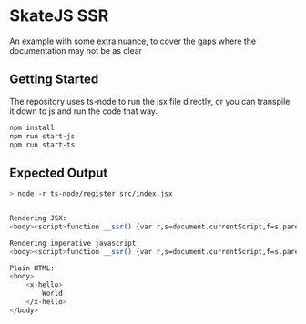 # SkateJS SSR

An example with some extra nuance, to cover the gaps where the documentation may not be as clear

## Getting Started

The repository uses ts-node to run the jsx file directly, or you can transpile it down to js and run the code that way.

```bash
npm install
npm run start-js
npm run start-ts
```

## Expected Output
```bash
> node -r ts-node/register src/index.jsx


Rendering JSX:
<body><script>function __ssr() {var r,s=document.currentScript,f=s.parentNode;h=f.parentNode;f.removeChild(s);h.removeChild(f);r=h.attachShadow({mode:h.getAttribute('mode')||'open'});while(f&&f.firstChild)r.appendChild(f.firstChild);}</script><x-hello><shadowroot><span>Hello, <x-yell><shadowroot><strong><slot></slot></strong><script>__ssr()</script></shadowroot><slot></slot></x-yell>!</span><script>__ssr()</script></shadowroot>World</x-hello></body>

Rendering imperative javascript:
<body><script>function __ssr() {var r,s=document.currentScript,f=s.parentNode;h=f.parentNode;f.removeChild(s);h.removeChild(f);r=h.attachShadow({mode:h.getAttribute('mode')||'open'});while(f&&f.firstChild)r.appendChild(f.firstChild);}</script><x-hello><shadowroot><span>Hello, <x-yell><shadowroot><strong><slot></slot></strong><script>__ssr()</script></shadowroot><slot></slot></x-yell>!</span><script>__ssr()</script></shadowroot>World</x-hello></body>

Plain HTML:
<body>
	<x-hello>
		World
	</x-hello>
</body>
```

